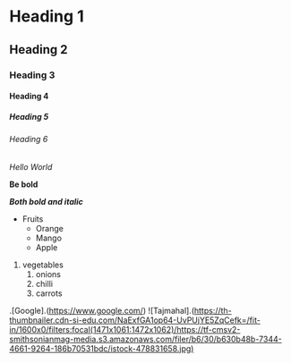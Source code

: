 # Heading 1
## Heading 2
### Heading 3
#### Heading 4
##### Heading 5
###### Heading 6
*Hello World*

**Be bold**

***Both bold and italic***
* Fruits
  * Orange
  * Mango
  * Apple
 
 1. vegetables
     1. onions
     2. chilli
     3. carrots
  
  .[Google].(https://www.google.com/)
  ![Tajmahal].(https://th-thumbnailer.cdn-si-edu.com/NaExfGA1op64-UvPUjYE5ZqCefk=/fit-in/1600x0/filters:focal(1471x1061:1472x1062)/https://tf-cmsv2-smithsonianmag-media.s3.amazonaws.com/filer/b6/30/b630b48b-7344-4661-9264-186b70531bdc/istock-478831658.jpg)


